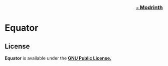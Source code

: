 ### <p align=right>[`→` Modrinth](https://modrinth.com/mods/equator)</p>

# Equator

## License

**Equator** is available under the **[GNU Public License.](LICENSE)**
